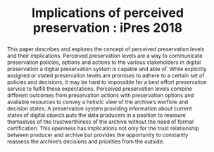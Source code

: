 ---
abstract: This paper describes and explores the concept of perceived preservation
  levels and their implications. Perceived preservation levels are a way to communicate
  preservation policies, options and actions to the various stakeholders in digital
  preservation a digital preservation system is capable and able of. While explicitly
  assigned or stated preservation levels are promises to adhere to a certain set of
  policies and decisions, it may be hard to impossible for a best effort preservation
  service to fulfill these expectations. Perceived preservation levels combine different
  outcomes from preservation actions with preservation options and available resources
  to convey a holistic view of the archive’s worflow and decision states. A preservation
  system providing information about current states of digital objects puts the data
  producers in a position to reassure themselves of the trustworthiness of the archive
  without the need of formal certification. This openness has implications not only
  for the trust relationship between producer and archive but provides the opportunity
  to constantly reassess the archive’s decisions and priorities from the outside.
creators:
- Klindt, Marco
date: null
document_url: https://services.phaidra.univie.ac.at/api/object/o:922202/download
grand_parent: iPRES
institutions: []
keywords:
- boston
landing_page_url: https://phaidra.univie.ac.at/o:922202
language: eng
layout: publication
license: CC BY 4.0 International
notes_url: null
parent: iPRES 2018
publication_type: paper
size: 170433
slides_url: null
source_name: iPRES
stream_url: null
title: 'Implications of perceived preservation : iPres 2018 '
year: 2018
---